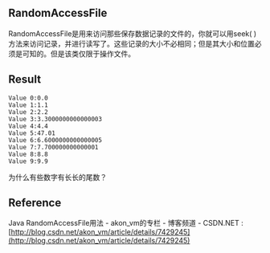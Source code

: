 
## RandomAccessFile

RandomAccessFile是用来访问那些保存数据记录的文件的，你就可以用seek( )方法来访问记录，并进行读写了。这些记录的大小不必相同；但是其大小和位置必须是可知的。但是该类仅限于操作文件。

## Result

	Value 0:0.0
	Value 1:1.1
	Value 2:2.2
	Value 3:3.3000000000000003
	Value 4:4.4
	Value 5:47.01
	Value 6:6.6000000000000005
	Value 7:7.700000000000001
	Value 8:8.8
	Value 9:9.9
	
为什么有些数字有长长的尾数？

## Reference

Java RandomAccessFile用法 - akon_vm的专栏 - 博客频道 - CSDN.NET : [http://blog.csdn.net/akon_vm/article/details/7429245](http://blog.csdn.net/akon_vm/article/details/7429245)